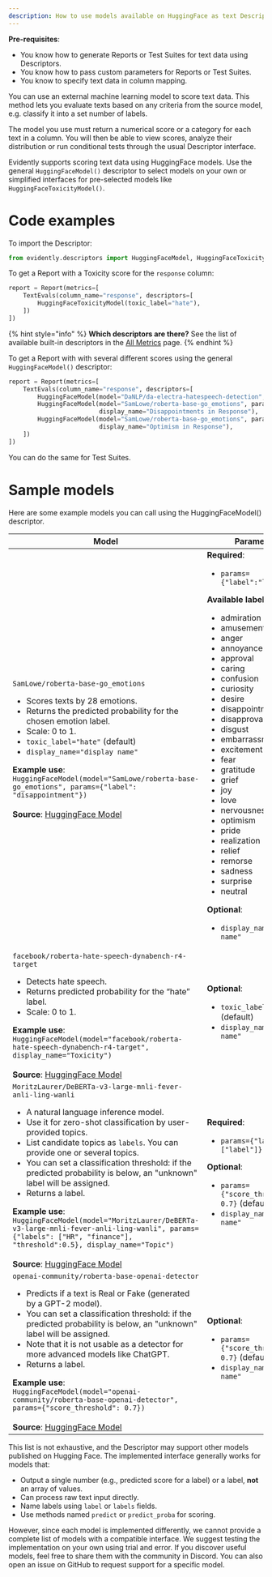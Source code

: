 ```yaml
---
description: How to use models available on HuggingFace as text Descriptors.
---
```


**Pre-requisites**:
* You know how to generate Reports or Test Suites for text data using Descriptors.
* You know how to pass custom parameters for Reports or Test Suites.
* You know to specify text data in column mapping.

You can use an external machine learning model to score text data. This method lets you evaluate texts based on any criteria from the source model, e.g. classify it into a set number of labels.

The model you use must return a numerical score or a category for each text in a column. You will then be able to view scores, analyze their distribution or run conditional tests through the usual Descriptor interface.

Evidently supports scoring text data using HuggingFace models. Use the general `HuggingFaceModel()` descriptor to select models on your own or simplified interfaces for pre-selected models like `HuggingFaceToxicityModel()`.

# Code examples

To import the Descriptor:

```python
from evidently.descriptors import HuggingFaceModel, HuggingFaceToxicityModel
```
To get a Report with a Toxicity score for the `response` column:

```python
report = Report(metrics=[
    TextEvals(column_name="response", descriptors=[
        HuggingFaceToxicityModel(toxic_label="hate"),
    ])
])
```

{% hint style="info" %}
**Which descriptors are there?** See the list of available built-in descriptors in the [All Metrics](../reference/all-metrics.md) page. 
{% endhint %}

To get a Report with with several different scores using the general `HuggingFaceModel()` descriptor:

```python
report = Report(metrics=[
    TextEvals(column_name="response", descriptors=[
        HuggingFaceModel(model="DaNLP/da-electra-hatespeech-detection", display_name="Response Toxicity"),
        HuggingFaceModel(model="SamLowe/roberta-base-go_emotions", params={"label": "disappointment"}, 
                         display_name="Disappointments in Response"), 
        HuggingFaceModel(model="SamLowe/roberta-base-go_emotions", params={"label": "optimism"}, 
                         display_name="Optimism in Response"),     
    ])
])
```

You can do the same for Test Suites. 

# Sample models

Here are some example models you can call using the  HuggingFaceModel() descriptor.

| Model | Parameters |                                                                                                              
|----|----|
| `SamLowe/roberta-base-go_emotions` <ul><li> Scores texts by 28 emotions. </li><li> Returns the predicted probability for the chosen emotion label. </li><li> Scale: 0 to 1. </li><li> `toxic_label="hate"` (default) </li><li> `display_name="display name"` </li></ul> **Example use**:<br> `HuggingFaceModel(model="SamLowe/roberta-base-go_emotions", params={"label": "disappointment"})` <br><br> **Source**: [HuggingFace Model](https://huggingface.co/SamLowe/roberta-base-go_emotions) | **Required**:<ul><li> `params={"label":"label"}`</li></ul>**Available labels**:<ul><li>admiration</li><li>amusement</li><li>anger</li><li>annoyance</li><li>approval</li><li>caring</li><li>confusion</li><li>curiosity</li><li>desire</li><li>disappointment</li><li>disapproval</li><li>disgust</li><li>embarrassment</li><li>excitement</li><li>fear</li><li>gratitude</li><li>grief</li><li>joy</li><li>love</li><li>nervousness</li><li>optimism</li><li>pride</li><li>realization</li><li>relief</li><li>remorse</li><li>sadness</li><li>surprise</li><li>neutral</li></ul></li>**Optional**:<ul><li>`display_name="display name"`</li></ul> |
| `facebook/roberta-hate-speech-dynabench-r4-target` <ul><li> Detects hate speech. </li><li> Returns predicted probability for the “hate” label. </li><li> Scale: 0 to 1. </li></ul> **Example use**:<br> `HuggingFaceModel(model="facebook/roberta-hate-speech-dynabench-r4-target", display_name="Toxicity")` <br><br> **Source**: [HuggingFace Model](https://huggingface.co/facebook/roberta-hate-speech-dynabench-r4-target) | **Optional**: <ul><li>`toxic_label="hate"` (default)</li><li> `display_name="display name"`</li></ul> |
| `MoritzLaurer/DeBERTa-v3-large-mnli-fever-anli-ling-wanli` <ul><li>A natural language inference model. </li><li>Use it for zero-shot classification by user-provided topics.</li><li> List candidate topics as `labels`. You can provide one or several topics. </li><li> You can set a classification threshold: if the predicted probability is below, an "unknown" label will be assigned. </li><li> Returns a label. </li></ul> **Example use**: <br>`HuggingFaceModel(model="MoritzLaurer/DeBERTa-v3-large-mnli-fever-anli-ling-wanli", params={"labels": ["HR", "finance"], "threshold":0.5}, display_name="Topic")` <br><br> **Source**: [HuggingFace Model](https://huggingface.co/MoritzLaurer/DeBERTa-v3-large-mnli-fever-anli-ling-wanli) | **Required**: <ul><li>`params={"labels": ["label"]}`</li></ul> **Optional**:<ul><li> `params={"score_threshold": 0.7}` (default: 0.5)</li><li> `display_name="display name"`</li></ul> |
| `openai-community/roberta-base-openai-detector` <ul><li> Predicts if a text is Real or Fake (generated by a GPT-2 model). </li><li> You can set a classification threshold: if the predicted probability is below, an "unknown" label will be assigned. </li><li> Note that it is not usable as a detector for more advanced models like ChatGPT.  </li><li> Returns a label. </li></ul>  **Example use**:<br> `HuggingFaceModel(model="openai-community/roberta-base-openai-detector", params={"score_threshold": 0.7})` <br><br> **Source**: [HuggingFace Model](https://huggingface.co/openai-community/roberta-base-openai-detector) | **Optional**:<ul><li>`params={"score_threshold": 0.7}` (default: 0.5)</li><li> `display_name="display name"`</li></ul> |

This list is not exhaustive, and the Descriptor may support other models published on Hugging Face. The implemented interface generally works for models that:
* Output a single number (e.g., predicted score for a label) or a label, **not** an array of values.
* Can process raw text input directly.
* Name labels using `label` or `labels` fields.
* Use methods named `predict` or `predict_proba` for scoring.

However, since each model is implemented differently, we cannot provide a complete list of models with a compatible interface. We suggest testing the implementation on your own using trial and error. If you discover useful models, feel free to share them with the community in Discord. You can also open an issue on GitHub to request support for a specific model.
